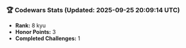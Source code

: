 ### 🏆 Codewars Stats (Updated: 2025-09-25 20:09:14 UTC)

- **Rank:** 8 kyu
- **Honor Points:** 3
- **Completed Challenges:** 1
